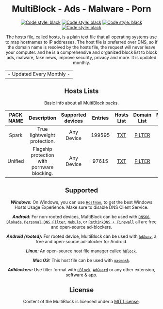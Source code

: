 <div align="center">
  <h1> MultiBlock - Ads - Malware - Porn </h1>
</div>
 <div align="center">
  
 <a href="https://github.com/VenexGit/MultiBlock"><img alt="Code style: black" src="https://img.shields.io/badge/Version-1.1-blue.svg"></a>
<a href="https://github.com/VenexGit/MultiBlock"><img alt="Code style: black" src="https://img.shields.io/badge/Update-Sep 09, 2021-orange.svg"></a>
<a href="https://github.com/VenexGit/MultiBlock"><img alt="Code style: black" src="https://img.shields.io/badge/Status-Officiel-scarlet.svg"></a>
<a href="https://github.com/VenexGit/MultiBlock/blob/main/LICENSE"><img alt="Code style: black" src="https://img.shields.io/badge/License-MIT-red.svg"></a>
  
The hosts file, called hosts, is a plain text file that all operating systems use to map hostnames to IP addresses. The host file is preferred over DNS, so if the domain name is resolved by the hosts file, the request will never leave your computer. and he is a comprehensive and organized block list to block ads, malware, fake news, improve security, privacy and more. It is updated monthly.

<table>
<tr>
<td>
 - Updated Every Monthly -
</td>
</tr>
</table>

##  Hosts Lists 

Basic info about all MultiBlock packs.

| PACK NAME | Description | Supported devices | Entries | Hosts List | Domain List | Module Mgisk | 
|:---------:|:-----------:|:-----------------:|:-------:|:----------:|:-----------:|:------------:|
Spark | True lightweight protection. | Any Device | 199595 | [TXT](https://raw.githubusercontent.com/jerryn70/MultiBlock/master/Hosts/MultiBlock.txt) | [FILTER](https://raw.githubusercontent.com/jerryn70/MultiBlock/master/Formats/MultiBlock-AdBlock-Filter.txt) |
Unified | Flagship protection with pornware blocking. | Any Device | 97615 | [TXT](https://raw.githubusercontent.com/jerryn70/MultiBlock/master/Extension/MultiBlock-YouTube-AdBlock.txt) | [FILTER](https://raw.githubusercontent.com/jerryn70/MultiBlock/master/Formats/MultiBlock-YouTube-AdBlock-Filter.txt) |

## Supported

***Windows:*** On Windows, you can use [`Hostman`](http://www.abelhadigital.com/hostsman/), to get the best Windows Hosts Usage Experience. Make sure to disable DNS Client Service.       
     
***Android:*** For non-rooted devices, MultiBlock can be used with [`DNS66`](https://f-droid.org/en/packages/org.jak_linux.dns66/), [`Blokada`](https://f-droid.org/en/packages/org.blokada.alarm/), [`Personal DNS Filter`](https://www.zenz-solutions.de/personaldnsfilter/), [`Nebulo`](https://github.com/Ch4t4r/Nebulo), or [`RethinkDNS + Firewall`](https://github.com/celzero/rethink-app) all are free and open-source ad-blockers.     
     
***Android (rooted):*** For rooted device, MultiBlock can be used with [`AdAway`](https://f-droid.org/en/packages/org.adaway/), a free and open-source ad-blocker for Android.    
     
***Linux:*** An open-source host file manager called [`hBlock`](https://github.com/hectorm/hBlock).   
       
***Mac OS:*** This host file can be used with [`gasmask`](https://github.com/2ndalpha/gasmask).    
   
***Adblockers:*** Use filter format with [`uBlock`](https://github.com/gorhill/uBlock), [`AdGuard`](https://adguard.com/en/welcome.html) or any other extension, software & app.
  
## License

Content of the MultiBlock is licensed under a [MIT License](https://github.com/VenexGit/MultiBlock/blob/main/LICENSE).

